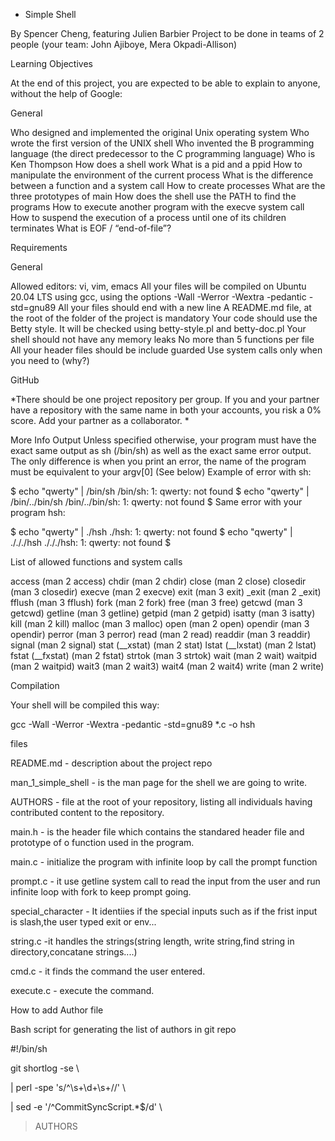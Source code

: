  - Simple Shell

By Spencer Cheng, featuring Julien Barbier Project to be done in teams of 2 people (your team: John Ajiboye, Mera Okpadi-Allison)



Learning Objectives

At the end of this project, you are expected to be able to explain to anyone, without the help of Google:



General

Who designed and implemented the original Unix operating system Who wrote the first version of the UNIX shell Who invented the B programming language (the direct predecessor to the C programming language) Who is Ken Thompson How does a shell work What is a pid and a ppid How to manipulate the environment of the current process What is the difference between a function and a system call How to create processes What are the three prototypes of main How does the shell use the PATH to find the programs How to execute another program with the execve system call How to suspend the execution of a process until one of its children terminates What is EOF / “end-of-file”?



Requirements

General

Allowed editors: vi, vim, emacs All your files will be compiled on Ubuntu 20.04 LTS using gcc, using the options -Wall -Werror -Wextra -pedantic -std=gnu89 All your files should end with a new line A README.md file, at the root of the folder of the project is mandatory Your code should use the Betty style. It will be checked using betty-style.pl and betty-doc.pl Your shell should not have any memory leaks No more than 5 functions per file All your header files should be include guarded Use system calls only when you need to (why?)



GitHub

*There should be one project repository per group. If you and your partner have a repository with the same name in both your accounts, you risk a 0% score. Add your partner as a collaborator. *



More Info Output Unless specified otherwise, your program must have the exact same output as sh (/bin/sh) as well as the exact same error output. The only difference is when you print an error, the name of the program must be equivalent to your argv[0] (See below) Example of error with sh:



$ echo "qwerty" | /bin/sh /bin/sh: 1: qwerty: not found $ echo "qwerty" | /bin/../bin/sh /bin/../bin/sh: 1: qwerty: not found $ Same error with your program hsh:



$ echo "qwerty" | ./hsh ./hsh: 1: qwerty: not found $ echo "qwerty" | ./././hsh ./././hsh: 1: qwerty: not found $



List of allowed functions and system calls

access (man 2 access) chdir (man 2 chdir) close (man 2 close) closedir (man 3 closedir) execve (man 2 execve) exit (man 3 exit) _exit (man 2 _exit) fflush (man 3 fflush) fork (man 2 fork) free (man 3 free) getcwd (man 3 getcwd) getline (man 3 getline) getpid (man 2 getpid) isatty (man 3 isatty) kill (man 2 kill) malloc (man 3 malloc) open (man 2 open) opendir (man 3 opendir) perror (man 3 perror) read (man 2 read) readdir (man 3 readdir) signal (man 2 signal) stat (__xstat) (man 2 stat) lstat (__lxstat) (man 2 lstat) fstat (__fxstat) (man 2 fstat) strtok (man 3 strtok) wait (man 2 wait) waitpid (man 2 waitpid) wait3 (man 2 wait3) wait4 (man 2 wait4) write (man 2 write)



Compilation

Your shell will be compiled this way:

gcc -Wall -Werror -Wextra -pedantic -std=gnu89 *.c -o hsh



files

README.md - description about the project repo

man_1_simple_shell - is the man page for the shell we are going to write.

AUTHORS - file at the root of your repository, listing all individuals having contributed content to the repository.

main.h - is the header file which contains the standared header file and prototype of o function used in the program.

main.c - initialize the program with infinite loop by call the prompt function

prompt.c - it use getline system call to read the input from the user and run infinite loop with fork to keep prompt going.

special_character - It identiies if the special inputs such as if the frist input is slash,the user typed exit or env...

string.c -it handles the strings(string length, write string,find string in directory,concatane strings....)

cmd.c - it finds the command the user entered.

execute.c - execute the command.

How to add Author file

Bash script for generating the list of authors in git repo



#!/bin/sh



git shortlog -se \

  | perl -spe 's/^\s+\d+\s+//' \

  | sed -e '/^CommitSyncScript.*$/d' \

  > AUTHORS
